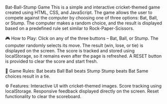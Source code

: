 Bat-Ball-Stump Game
This is a simple and interactive cricket-themed game created using HTML, CSS, and JavaScript. The game allows the user to compete against the computer by choosing one of three options: Bat, Ball, or Stump. The computer makes a random choice, and the result is displayed based on a predefined rule set similar to Rock-Paper-Scissors.

🎮 How to Play:
Click on any of the three buttons – Bat, Ball, or Stump.
The computer randomly selects its move.
The result (win, lose, or tie) is displayed on the screen.
The score is tracked and stored using localStorage, so it remains even after the page is refreshed.
A RESET button is provided to clear the score and start fresh.


🧠 Game Rules:
Bat beats Ball
Ball beats Stump
Stump beats Bat
Same choices result in a tie.


⚙️ Features:
Interactive UI with cricket-themed images.
Score tracking using localStorage.
Responsive feedback displayed directly on the screen.
Reset functionality to clear the scoreboard.
